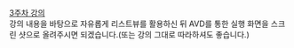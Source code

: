 [3주차 강의](https://www.youtube.com/watch?v=Yb6K71sNR8o&list=PLwyBFpS3d718r-X4G-i_D6SMCS7bN8d1n&index=3)  
강의 내용을 바탕으로 자유롭게 리스트뷰를 활용하신 뒤 AVD를 통한 실행 화면을 스크린 샷으로 올려주시면 되겠습니다.(또는 강의 그대로 따라하셔도 좋습니다.)
